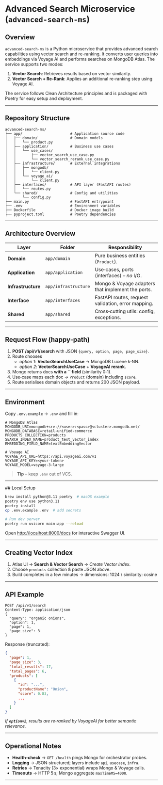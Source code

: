 # Advanced Search Microservice (`advanced-search-ms`)

## Overview

`advanced-search-ms` is a Python microservice that provides advanced search capabilities using vector search and re-ranking. It converts user queries into embeddings via Voyage AI and performs searches on MongoDB Atlas. The service supports two modes:

1. **Vector Search**: Retrieves results based on vector similarity.
2. **Vector Search + Re-Rank**: Applies an additional re-ranking step using Voyage AI.

The service follows Clean Architecture principles and is packaged with Poetry  for easy setup and deployment.

---

## Repository Structure

```plaintext
advanced-search-ms/
├── app/                      # Application source code
│   ├── domain/               # Domain models
│   │   └── product.py
│   ├── application/          # Business use cases
│   │   └── use_cases/
│   │       ├── vector_search_use_case.py
│   │       └── vector_search_rerank_use_case.py
│   ├── infrastructure/       # External integrations
│   │   ├── mongodb/
│   │   │   └── client.py
│   │   └── voyage_ai/
│   │       └── client.py
│   ├── interfaces/           # API layer (FastAPI routes)
│   │   └── routes.py
│   └── shared/               # Config and utilities
│       └── config.py
├── main.py                   # FastAPI entrypoint
├── .env                      # Environment variables
├── Dockerfile                # Docker image build
├── pyproject.toml            # Poetry dependencies

```

---

## Architecture Overview

| Layer              | Folder               | Responsibility                                     |
| ------------------ | -------------------- | -------------------------------------------------- |
| **Domain**         | `app/domain`         | Pure business entities (`Product`).    |
| **Application**    | `app/application`    | Use‑cases, ports (interfaces) – *no* I/O.          |
| **Infrastructure** | `app/infrastructure` | Mongo & Voyage adapters that implement the ports.  |
| **Interface**      | `app/interfaces`     | FastAPI routes, request validation, error mapping. |
| **Shared**         | `app/shared`         | Cross‑cutting utils: config, exceptions.           |

---

## Request Flow (happy‑path)

1. **POST /api/v1/search** with JSON `{query, option, page, page_size}`.
2. Route chooses
   - *option 1*: **VectorSearchUseCase** → MongoDB Lucene k‑NN.
   - *option 2*: **VectorSearchUseCase** + **VoyageAI rerank**.
3. Mongo returns docs **with a **``** field** (similarity 0‑1).
4. Use‑case maps each doc → `Product` (domain) including `score`.
5. Route serialises domain objects and returns 200 JSON payload.

---

## Environment

Copy `.env.example` → `.env` and fill in:

```dotenv
# MongoDB Atlas
MONGODB_URI=mongodb+srv://<user>:<pass>@<cluster>.mongodb.net/
MONGODB_DATABASE=retail-unified-commerce
PRODUCTS_COLLECTION=products
SEARCH_INDEX_NAME=product_text_vector_index
EMBEDDING_FIELD_NAME=textEmbeddingVector

# Voyage AI
VOYAGE_API_URL=https://api.voyageai.com/v1
VOYAGE_API_KEY=<your-token>
VOYAGE_MODEL=voyage-3-large
```

> **Tip** – keep `.env` out of VCS.

---

## Local Setup

```bash
brew install python@3.11 poetry  # macOS example
poetry env use python3.11
poetry install
cp .env.example .env  # add secrets

# Run dev server
poetry run uvicorn main:app --reload
```

Open [http://localhost:8000/docs](http://localhost:8000/docs) for interactive Swagger UI.

---

## Creating Vector Index

1. Atlas UI → **Search & Vector Search** → *Create Vector Index*.
2. Choose `products` collection & paste JSON above.
3. Build completes in a few minutes -> dimensions: 1024 / similarity: cosine

---

## API Example

```http
POST /api/v1/search
Content-Type: application/json
{
  "query": "organic onions",
  "option": 1,
  "page": 1,
  "page_size": 3
}
```

Response (truncated):

```json
{
  "page": 1,
  "page_size": 3,
  "total_results": 17,
  "total_pages": 6,
  "products": [
    {
      "id": "...",
      "productName": "Onion",
      "score": 0.83,
      ...
    }
  ]
}
```

*If **`option=2`**, results are re‑ranked by VoyageAI for better semantic relevance.*

---

## Operational Notes

- **Health‑check** → `GET /health` pings Mongo for orchestrator probes.
- **Logging** → JSON‑structured; layers include `api`, `usecase`, `infra`.
- **Retries** → Tenacity (3× exponential) wraps Mongo & Voyage calls.
- **Timeouts** → HTTP 5 s; Mongo aggregate `maxTimeMS=4000`.

---